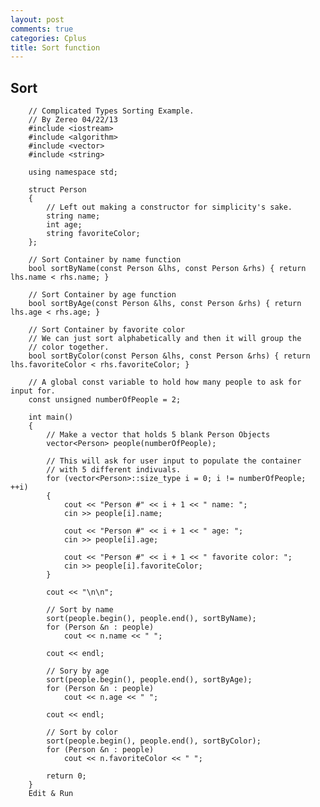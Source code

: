 ```yaml
---
layout: post
comments: true
categories: Cplus
title: Sort function
---
```

## Sort

        // Complicated Types Sorting Example.
        // By Zereo 04/22/13
        #include <iostream>
        #include <algorithm>
        #include <vector>
        #include <string>

        using namespace std;

        struct Person
        {
            // Left out making a constructor for simplicity's sake.
            string name;
            int age;
            string favoriteColor;
        };

        // Sort Container by name function
        bool sortByName(const Person &lhs, const Person &rhs) { return lhs.name < rhs.name; }

        // Sort Container by age function
        bool sortByAge(const Person &lhs, const Person &rhs) { return lhs.age < rhs.age; }

        // Sort Container by favorite color
        // We can just sort alphabetically and then it will group the
        // color together.
        bool sortByColor(const Person &lhs, const Person &rhs) { return lhs.favoriteColor < rhs.favoriteColor; }

        // A global const variable to hold how many people to ask for input for.
        const unsigned numberOfPeople = 2;

        int main()
        {
            // Make a vector that holds 5 blank Person Objects
            vector<Person> people(numberOfPeople);

            // This will ask for user input to populate the container
            // with 5 different indivuals.
            for (vector<Person>::size_type i = 0; i != numberOfPeople; ++i)
            {
                cout << "Person #" << i + 1 << " name: ";
                cin >> people[i].name;

                cout << "Person #" << i + 1 << " age: ";
                cin >> people[i].age;

                cout << "Person #" << i + 1 << " favorite color: ";
                cin >> people[i].favoriteColor;
            }

            cout << "\n\n";

            // Sort by name
            sort(people.begin(), people.end(), sortByName);
            for (Person &n : people)
                cout << n.name << " ";

            cout << endl;

            // Sory by age
            sort(people.begin(), people.end(), sortByAge);
            for (Person &n : people)
                cout << n.age << " ";

            cout << endl;

            // Sort by color
            sort(people.begin(), people.end(), sortByColor);
            for (Person &n : people)
                cout << n.favoriteColor << " ";

            return 0;
        }
        Edit & Run
